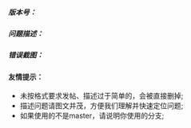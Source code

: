 ##### 版本号：


##### 问题描述：



##### 错误截图：




#### 友情提示：
  - 未按格式要求发帖、描述过于简单的，会被直接删掉;
  - 描述问题请图文并茂，方便我们理解并快速定位问题;
  - 如果使用的不是master，请说明你使用的分支;